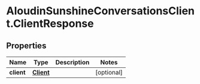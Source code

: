 # AloudinSunshineConversationsClient.ClientResponse

## Properties

Name | Type | Description | Notes
------------ | ------------- | ------------- | -------------
**client** | [**Client**](Client.md) |  | [optional] 


